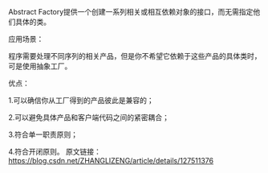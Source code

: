 Abstract Factory提供一个创建一系列相关或相互依赖对象的接口，而无需指定他们具体的类。

应用场景：

程序需要处理不同序列的相关产品，但是你不希望它依赖于这些产品的具体类时，可是使用抽象工厂。

优点：

1.可以确信你从工厂得到的产品彼此是兼容的；

2.可以避免具体产品和客户端代码之间的紧密耦合；

3.符合单一职责原则；

4.符合开闭原则。
原文链接：https://blog.csdn.net/ZHANGLIZENG/article/details/127511376
